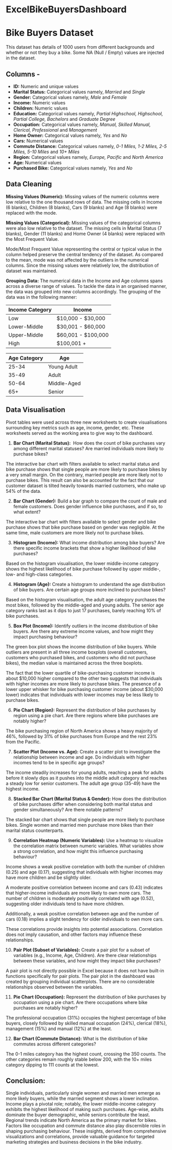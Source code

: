 # ExcelBikeBuyersDashboard
# Bike Buyers Dataset

This dataset has details of 1000 users from different backgrounds and whether or not they buy a bike. Some NA (Null / Empty) values are injected in the dataset. 

## Columns -

- **ID:** Numeric and unique values
- **Marital Status:** Categorical values namely, *Married* and *Single*
- **Gender:** Categorical values namely, *Male* and *Female*
- **Income:** Numeric values
- **Children:** Numeric values
- **Education:** Categorical values namely, *Partial Highschool, Highschool, Partial College, Bachelors* and *Graduate Degree*
- **Occupation:** Categorical values namely, *Manual, Skilled Manual, Clerical, Professional* and *Management*
- **Home Owner:** Categorical values namely, *Yes* and *No*
- **Cars:** Numerical values
- **Commute Distance:** Categorical values namely, *0-1 Miles, 1-2 Miles, 2-5 Miles, 5-10 Miles* and *10+ Miles*
- **Region:** Categorical values namely, *Europe, Pacific* and *North America*
- **Age:** Numerical values 
- **Purchased Bike:** Categorical values namely, *Yes* and *No*

## Data Cleaning

**Missing Values (Numeric):** Missing values of the numeric columns were low relative to the one thousand rows of data. The missing cells in Income (6 blanks), Children (8 blanks), Cars (9 blanks) and Age (8 blanks) were replaced with the mode.



**Missing Values (Categorical):** Missing values of the categorical columns were also low relative to the dataset. The missing cells in Marital Status (7 blanks), Gender (11 blanks) and Home Owner (4 blanks) were replaced with the Most Frequent Value.

Mode/Most Frequent Value representing the central or typical value in the column helped preserve the central tendency of the dataset. As compared to the mean, mode was not affected by the outliers in the numerical columns. Since the missing values were relatively low, the distribution of dataset was maintained.

**Grouping Data:** The numerical data in the Income and Age columns spans across a diverse range of values. To tackle the data in an organised manner, the data was grouped into new columns accordingly. The grouping of the data was in the following manner:


|**Income Category**|**Income**|
| - | - |
|Low|$10,000 - $30,000|
|Lower-Middle|$30,001 - $60,000|
|Upper-Middle|$60,001 - $100,000|
|High|$100,001 +|


|**Age Category**|**Age**|
| - | - |
|25-34|Young Adult|
|35-49|Adult|
|50-64|Middle-Aged|
|65+|Senior|

## Data Visualisation

Pivot tables were used across three new worksheets to create visualisations surrounding key metrics such as age, income, gender, etc. These worksheets served as the working area to give way to the dashboard.

1. **Bar Chart (Marital Status):**  How does the count of bike purchases vary among different marital statuses? Are married individuals more likely to purchase bikes?

The interactive bar chart with filters available to select marital status and bike purchase shows that single people are more likely to purchase bikes by a very small margin. On the contrary, married people are more likely not to purchase bikes. This result can also be accounted for the fact that our customer dataset is tilted heavily towards married customers, who make up 54% of the data.

2. **Bar Chart (Gender):** Build a bar graph to compare the count of male and female customers. Does gender influence bike purchases, and if so, to what extent?

The interactive bar chart with filters available to select gender and bike purchase shows that bike purchase based on gender was negligible. At the same time, male customers are more likely not to purchase bikes. 

3. **Histogram (Income):** What income distribution among bike buyers? Are there specific income brackets that show a higher likelihood of bike purchases?

Based on the histogram visualisation, the lower middle-income category shows the highest likelihood of bike purchase followed by upper middle-, low- and high-class categories.

4. **Histogram (Age):** Create a histogram to understand the age distribution of bike buyers. Are certain age groups more inclined to purchase bikes?

Based on the histogram visualisation, the adult age category purchases the most bikes, followed by the middle-aged and young adults. The senior age category ranks last as it dips to just 17 purchases, barely reaching 10% of bike purchases.

5. **Box Plot (Income):** Identify outliers in the income distribution of bike buyers. Are there any extreme income values, and how might they impact purchasing behaviour?

The green box plot shows the income distribution of bike buyers. While outliers are present in all three income boxplots (overall customers, customers who purchased bikes, and customers who did not purchase bikes), the median value is maintained across the three boxplots. 

The fact that the lower quartile of bike-purchasing customer income is about $10,000 higher compared to the other two suggests that individuals with higher incomes are more likely to purchase bikes. The presence of a lower upper whisker for bike purchasing customer income (about $30,000 lower) indicates that individuals with lower incomes may be less likely to purchase bikes.

6. **Pie Chart (Region):** Represent the distribution of bike purchases by region using a pie chart. Are there regions where bike purchases are notably higher?

The bike purchasing region of North America shows a heavy majority of 46%, followed by 31% of bike purchases from Europe and the rest 23% from the Pacific.

7. **Scatter Plot (Income vs. Age):** Create a scatter plot to investigate the relationship between income and age. Do individuals with higher incomes tend to be in specific age groups?

The income steadily increases for young adults, reaching a peak for adults before it slowly dips as it pushes into the middle adult category and reaches a steady low for senior customers. The adult age group (35-49) have the highest income.

8. **Stacked Bar Chart (Marital Status & Gender):** How does the distribution of bike purchases differ when considering both marital status and gender simultaneously? Are there notable patterns?

The stacked bar chart shows that single people are more likely to purchase bikes. Single women and married men purchase more bikes than their marital status counterparts. 

9. **Correlation Heatmap (Numeric Variables):** Use a heatmap to visualize the correlation matrix between numeric variables. What variables show a strong correlation, and how might this influence purchasing behaviour?

Income shows a weak positive correlation with both the number of children (0.25) and age (0.17), suggesting that individuals with higher incomes may have more children and be slightly older. 

A moderate positive correlation between income and cars (0.43) indicates that higher-income individuals are more likely to own more cars. The number of children is moderately positively correlated with age (0.52), suggesting older individuals tend to have more children. 

Additionally, a weak positive correlation between age and the number of cars (0.18) implies a slight tendency for older individuals to own more cars. 

These correlations provide insights into potential associations. Correlation does not imply causation, and other factors may influence these relationships.

10. **Pair Plot (Subset of Variables):** Create a pair plot for a subset of variables (e.g., Income, Age, Children). Are there clear relationships between these variables, and how might they impact bike purchases?


A pair plot is not directly possible in Excel because it does not have built-in functions specifically for pair plots. The pair plot in the dashboard was created by grouping individual scatterplots. There are no considerable relationships observed between the variables.

11. **Pie Chart (Occupation):** Represent the distribution of bike purchases by occupation using a pie chart. Are there occupations where bike purchases are notably higher?

The professional occupation (31%) occupies the highest percentage of bike buyers, closely followed by skilled manual occupation (24%), clerical (18%), management (15%) and manual (12%) at the least. 

12. **Bar Chart (Commute Distance):** What is the distribution of bike commutes across different categories?

The 0-1 miles category has the highest count, crossing the 350 counts. The other categories remain roughly stable below 200, with the 10+ miles category dipping to 111 counts at the lowest.

## Conclusion:

Single individuals, particularly single women and married men emerge as more likely buyers, while the married segment shows a lower inclination. Income plays a pivotal role; notably, the lower middle-income category exhibits the highest likelihood of making such purchases. Age-wise, adults dominate the buyer demographic, while seniors contribute the least. Regional trends indicate North America as the primary market for bikes. Factors like occupation and commute distance also play discernible roles in shaping purchasing behaviour. These insights, derived from comprehensive visualizations and correlations, provide valuable guidance for targeted marketing strategies and business decisions in the bike industry.
